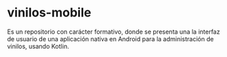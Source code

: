 # vinilos-mobile
Es un repositorio con carácter formativo, donde se presenta una la interfaz de usuario de una aplicación nativa en Android para la administración de vinilos, usando Kotlin.
